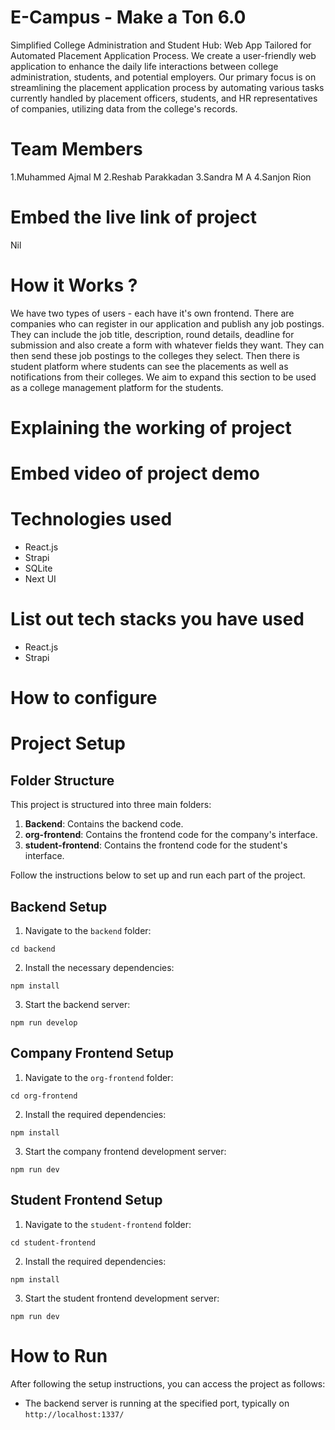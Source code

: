 # E-Campus - Make a Ton 6.0
Simplified College Administration and Student Hub: Web App Tailored for Automated Placement Application Process.
We create a user-friendly web application to enhance the daily life interactions between college administration, students, and potential employers. Our primary focus is on streamlining the placement application process by automating various tasks currently handled by placement officers, students, and HR representatives of companies, utilizing data from the college's records.

# Team Members
1.Muhammed Ajmal M
2.Reshab Parakkadan
3.Sandra M A
4.Sanjon Rion

# Embed the live link of project
Nil

# How it Works ?
We have two types of users - each have it's own frontend. There are companies who can register in our application and publish any job postings. They can include the job title, description, round details, deadline for submission and also create a form with whatever fields they want. They can then send these job postings to the colleges they select. Then there is student platform where students can see the placements as well as notifications from their colleges. We aim to expand this section to be used as a college management platform for the students. 

# Explaining the working of project


# Embed video of project demo


# Technologies used
- React.js
- Strapi
- SQLite
- Next UI

# List out tech stacks you have used
- React.js
- Strapi

# How to configure

# Project Setup

## Folder Structure

This project is structured into three main folders:

1. **Backend**: Contains the backend code.
2. **org-frontend**: Contains the frontend code for the company's interface.
3. **student-frontend**: Contains the frontend code for the student's interface.

Follow the instructions below to set up and run each part of the project.

## Backend Setup

1. Navigate to the `backend` folder:
```
cd backend
```

2. Install the necessary dependencies:
```
npm install
```

3. Start the backend server:
```
npm run develop
```

## Company Frontend Setup

1. Navigate to the `org-frontend` folder:

```
cd org-frontend
```

2. Install the required dependencies:
```
npm install
```

3. Start the company frontend development server:
```
npm run dev
```

## Student Frontend Setup

1. Navigate to the `student-frontend` folder:
```
cd student-frontend
```

2. Install the required dependencies:
```
npm install
```

3. Start the student frontend development server:
```
npm run dev
```

# How to Run

After following the setup instructions, you can access the project as follows:

- The backend server is running at the specified port, typically on `http://localhost:1337/`